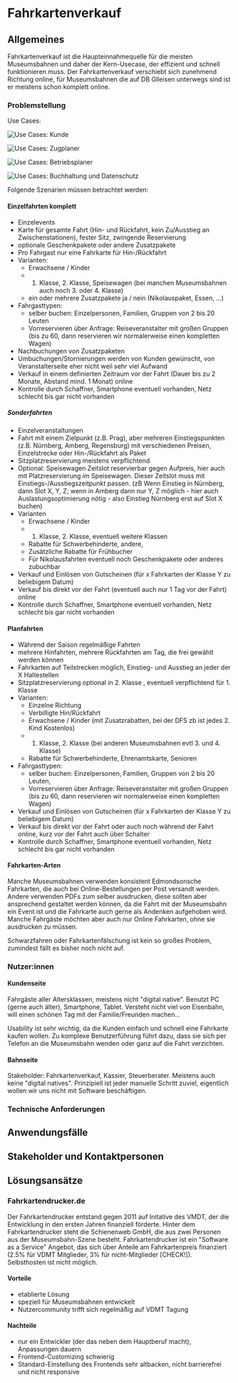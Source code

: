# Fahrkartenverkauf

## Allgemeines

Fahrkartenverkauf ist die Haupteinnahmequelle für die meisten Museumsbahnen und daher der Kern-Usecase, der effizient und schnell funktionieren muss. Der Fahrkartenverkauf verschiebt sich zunehmend Richtung online, für Museumsbahnen die auf DB Glleisen unterwegs sind ist er meistens schon komplett online.

### Problemstellung

Use Cases:

![Use Cases: Kunde](figs/UseCases_Kunde.drawio.png "Use Cases: Kunden")

![Use Cases: Zugplaner](figs/UseCase_Zugplaner.drawio.png "Use Cases: Zugplaner")

![Use Cases: Betriebsplaner](figs/UseCase_Betrieb.drawio.png "Use Cases: Betriebsplaner")

![Use Cases: Buchhaltung und Datenschutz](figs/Use_Case_Buchhaltung.drawio.png "Use Cases: Buchhaltung und Datenschutz")

Folgende Szenarien müssen betrachtet werden:

#### Einzelfahrten komplett

- Einzelevents
- Karte für gesamte Fahrt (Hin- und Rückfahrt, kein Zu/Ausstieg an Zwischenstationen), fester Sitz, zwingende Reservierung
- optionale Geschenkpakete oder andere Zusatzpakete
- Pro Fahrgast nur eine Fahrkarte für Hin-/Rückfahrt
- Varianten:
  - Erwachsene / Kinder
  - 1. Klasse, 2. Klasse, Speisewagen (bei manchen Museumsbahnen auch noch 3. oder 4. Klasse)
  - ein oder mehrere Zusatzpakete ja / nein (Nikolauspaket, Essen, ...)
- Fahrgasttypen:
  - selber buchen: Einzelpersonen, Familien, Gruppen von 2 bis 20 Leuten
  - Vorreservieren über Anfrage: Reiseveranstalter mit großen Gruppen (bis zu 60, dann reservieren wir normalerweise einen kompletten Wagen)
- Nachbuchungen von Zusatzpaketen
- Umbuchungen/Stornierungen werden von Kunden gewünscht, von Veranstalterseite eher nicht weil sehr viel Aufwand
- Verkauf in einem definierten Zeitraum vor der Fahrt (Dauer bis zu 2 Monate, Abstand mind. 1 Monat) online
- Kontrolle durch Schaffner, Smartphone eventuell vorhanden, Netz schlecht bis gar nicht vorhanden

##### Sonderfahrten

- Einzelveranstaltungen
- Fahrt mit einem Zielpunkt (z.B. Prag), aber mehreren Einstiegspunkten (z.B. Nürnberg, Amberg, Regensburg) mit verschiedenen Preisen, Einzelstrecke oder Hin-/Rückfahrt als Paket
- Sitzplatzreservierung meistens verpflichtend
- Optional: Speisewagen Zeitslot reservierbar gegen Aufpreis, hier auch mit Platzreservierung im Speisewagen. Dieser Zeitslot muss mit Einstiegs-/Ausstiegszeitpunkt passen. (zB Wenn Einstieg in Nürnberg, dann Slot X, Y, Z; wenn in Amberg dann nur Y, Z möglich - hier auch Auslastungsoptimierung nötig - also Einstieg Nürnberg erst auf Slot X buchen)
- Varianten
  - Erwachsene / Kinder
  - 1. Klasse, 2. Klasse, eventuell weitere Klassen
  - Rabatte für Schwerbehinderte, andere,
  - Zusätzliche Rabatte für Frühbucher
  - Für Nikolausfahrten eventuell noch Geschenkpakete oder anderes zubuchbar
- Verkauf und Einlösen von Gutscheinen (für x Fahrkarten der Klasse Y zu beliebigem Datum)
- Verkauf bis direkt vor der Fahrt (eventuell auch nur 1 Tag vor der Fahrt) online
- Kontrolle durch Schaffner, Smartphone eventuell vorhanden, Netz schlecht bis gar nicht vorhanden

#### Planfahrten

- Während der Saison regelmäßige Fahrten
- mehrere Hinfahrten, mehrere Rückfahrten am Tag, die frei gewählt werden können
- Fahrkarten auf Teilstrecken möglich, Einstieg- und Ausstieg an jeder der X Haltestellen
- Sitzplatzreservierung optional in 2. Klasse , eventuell verpflichtend für 1. Klasse
- Varianten:
  - Einzelne Richtung
  - Verbilligte Hin/Rückfahrt
  - Erwachsene / Kinder (mit Zusatzrabatten, bei der DFS zb ist jedes 2. Kind Kostenlos)
  - 1. Klasse, 2. Klasse (bei anderen Museumsbahnen evtl 3. und 4. Klasse)
  - Rabatte für Schwerbehinderte, Ehrenamtskarte, Senioren
- Fahrgasttypen:
  - selber buchen: Einzelpersonen, Familien, Gruppen von 2 bis 20 Leuten,
  - Vorreservieren über Anfrage: Reiseveranstalter mit großen Gruppen (bis zu 60, dann reservieren wir normalerweise einen kompletten Wagen)
- Verkauf und Einlösen von Gutscheinen (für x Fahrkarten der Klasse Y zu beliebigem Datum)
- Verkauf bis direkt vor der Fahrt oder auch noch während der Fahrt online, kurz vor der Fahrt auch über Schalter
- Kontrolle durch Schaffner, Smartphone eventuell vorhanden, Netz schlecht bis gar nicht vorhanden

#### Fahrkarten-Arten

Manche Museumsbahnen verwenden konsistent Edmondsonsche Fahrkarten, die auch bei Online-Bestellungen per Post versandt werden. Andere verwenden PDFs zum selber ausdrucken, diese sollten aber ansprechend gestaltet werden können, da die Fahrt mit der Museumsbahn ein Event ist und die Fahrkarte auch gerne als Andenken aufgehoben wird. Manche Fahrgäste möchten aber auch nur Online Fahrkarten, ohne sie ausdrucken zu müssen.

Schwarzfahren oder Fahrkartenfälschung ist kein so großes Problem, zumindest fällt es bisher noch nicht auf.

### Nutzer:innen

#### Kundenseite

Fahrgäste aller Altersklassen, meistens nicht "digital native". Benutzt PC (gerne auch älter), Smartphone, Tablet. Versteht nicht viel von Eisenbahn, will einen schönen Tag mit der Familie/Freunden machen...

Usability ist sehr wichtig, da die Kunden einfach und schnell eine Fahrkarte kaufen wollen. Zu komplexe Benutzerführung führt dazu, dass sie sich per Telefon an die Museumsbahn wenden oder ganz auf die Fahrt verzichten.

#### Bahnseite

Stakeholder: Fahrkartenverkauf, Kassier, Steuerberater. Meistens auch keine "digital natives". Prinzipiell ist jeder manuelle Schritt zuviel, eigentlich wollen wir uns nicht mit Software beschäftigen.

### Technische Anforderungen

## Anwendungsfälle

## Stakeholder und Kontaktpersonen

## Lösungsansätze

### Fahrkartendrucker.de

Der Fahrkartendrucker entstand gegen 2011 auf Initative des VMDT, der die Entwicklung in den ersten Jahren finanziell förderte. Hinter dem Fahrkartendrucker steht die Schienenweb GmbH, die aus zwei Personen aus der Museumsbahn-Szene besteht. Fahrkartendrucker ist ein "Software as a Service" Angebot, das sich über Anteile am Fahrkartenpreis finanziert (2.5% für VDMT Mitglieder, 3% für nicht-Mitglieder [CHECK!]). Selbsthosten ist nicht möglich.

#### Vorteile

- etablierte Lösung
- speziell für Museumsbahnen entwickelt
- Nutzercommunity trifft sich regelmäßig auf VDMT Tagung

#### Nachteile

- nur ein Entwickler (der das neben dem Hauptberuf macht), Anpassungen dauern
- Frontend-Customizing schwierig
- Standard-Einstellung des Frontends sehr altbacken, nicht barrierefrei und nicht responsive
